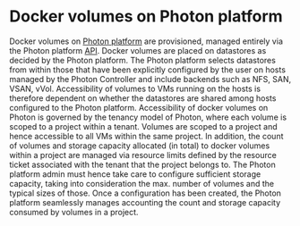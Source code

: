 # Docker volumes on Photon platform

Docker volumes on [Photon platform](https://vmware.github.io/photon-controller) are provisioned, managed entirely via the Photon platform [API](https://github.com/vmware/photon-controller/wiki/API). Docker volumes are placed on datastores as decided by the Photon platform. The Photon platform selects datastores from within those that have been explicitly configured by the user on hosts managed by the Photon Controller and include backends such as NFS, SAN, VSAN, vVol. Accessibility of volumes to VMs running on the hosts is therefore dependent on whether the datastores are shared among hosts configured to the Photon platform. Accessibility of docker volumes on Photon is governed by the tenancy model of Photon, where each volume is scoped to a project within a tenant. Volumes are scoped to a project and hence accessible to all VMs within the same project. In addition, the count of volumes and storage capacity allocated (in total) to docker volumes within a project are managed via resource limits defined by the resource ticket associated with the tenant that the project belongs to. The Photon platform admin must hence take care to configure sufficient storage capacity, taking into consideration the max. number of volumes and the typical sizes of those. Once a configuration has been created, the Photon platform seamlessly manages accounting the count and storage capacity consumed by volumes in a project.

<script type="text/javascript" src="https://asciinema.org/a/80424.js" id="asciicast-80424" async></script>